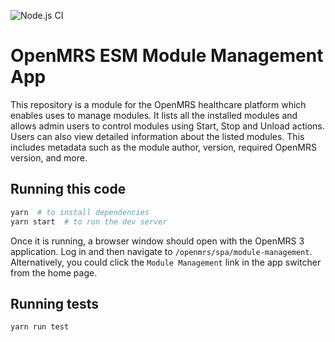 ![Node.js CI](https://github.com/openmrs/openmrs-esm-module-management-app/workflows/Node.js%20CI/badge.svg)

# OpenMRS ESM Module Management App

This repository is a module for the OpenMRS healthcare platform which enables uses to manage modules. It lists all the installed modules and allows admin users to control modules using Start, Stop and Unload actions. Users can also view detailed information about the listed modules. This includes metadata such as the module author, version, required OpenMRS version, and more. 

## Running this code

```sh
yarn  # to install dependencies
yarn start  # to run the dev server
```

Once it is running, a browser window should open with the OpenMRS 3 application. Log in and then navigate to `/openmrs/spa/module-management`. Alternatively, you could click the `Module Management` link in the app switcher from the home page.

## Running tests

```sh
yarn run test
```